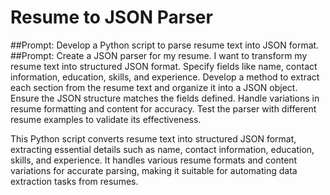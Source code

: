 # Resume to JSON Parser

##Prompt: Develop a Python script to parse resume text into JSON format.
##Prompt: Create a JSON parser for my resume. I want to transform my resume text into structured JSON format. Specify fields like name, contact information, education, skills, and experience. Develop a method to extract each section from the resume text and organize it into a JSON object. Ensure the JSON structure matches the fields defined. Handle variations in resume formatting and content for accuracy. Test the parser with different resume examples to validate its effectiveness.


This Python script converts resume text into structured JSON format, extracting essential details such as name, contact information, education, skills, and experience. It handles various resume formats and content variations for accurate parsing, making it suitable for automating data extraction tasks from resumes.


